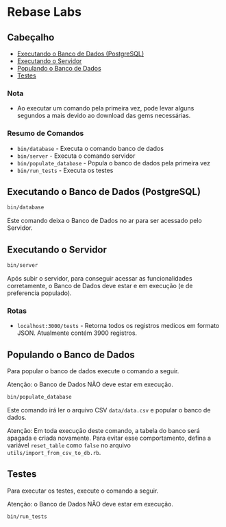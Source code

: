 # Rebase Labs

## Cabeçalho

- [Executando o Banco de Dados (PostgreSQL)](#executando-o-banco-de-dados-postgresql)
- [Executando o Servidor](#executando-o-servidor)
- [Populando o Banco de Dados](#populando-o-banco-de-dados)
- [Testes](#testes)

### Nota

- Ao executar um comando pela primeira vez, pode levar alguns segundos a mais devido ao download das gems necessárias.

### Resumo de Comandos

- `bin/database` - Executa o comando banco de dados
- `bin/server` - Executa o comando servidor
- `bin/populate_database` - Popula o banco de dados pela primeira vez
- `bin/run_tests` - Executa os testes

## Executando o Banco de Dados (PostgreSQL)

```bash
bin/database
```

Este comando deixa o Banco de Dados no ar para ser acessado pelo Servidor.

## Executando o Servidor

```bash
bin/server
```

Após subir o servidor, para conseguir acessar as funcionalidades corretamente, o Banco de Dados deve estar e em execução (e de preferencia populado).

### Rotas

- `localhost:3000/tests` - Retorna todos os registros medicos em formato JSON. Atualmente contém 3900 registros.

## Populando o Banco de Dados

Para popular o banco de dados execute o comando a seguir. 

Atenção: o Banco de Dados NÃO deve estar em execução.

```bash
bin/populate_database
```

Este comando irá ler o arquivo CSV `data/data.csv` e popular o banco de dados.

Atenção: Em toda execução deste comando, a tabela do banco será apagada e criada novamente. Para evitar esse comportamento, defina a variável `reset_table` como `false` no arquivo `utils/import_from_csv_to_db.rb`.

## Testes

Para executar os testes, execute o comando a seguir. 

Atenção: o Banco de Dados NÃO deve estar em execução.

```bash
bin/run_tests
```